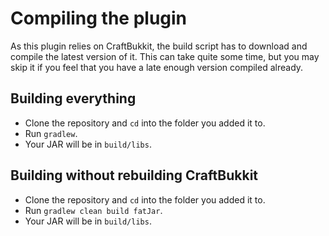 Compiling the plugin
====================

As this plugin relies on CraftBukkit, the build script has to download and compile the latest version of it. This can
take quite some time, but you may skip it if you feel that you have a late enough version compiled already.

Building everything
-------------------

* Clone the repository and `cd` into the folder you added it to.
* Run `gradlew`.
* Your JAR will be in `build/libs`.

Building without rebuilding CraftBukkit
---------------------------------------

* Clone the repository and `cd` into the folder you added it to.
* Run `gradlew clean build fatJar`.
* Your JAR will be in `build/libs`.